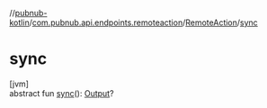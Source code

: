 //[pubnub-kotlin](../../../index.md)/[com.pubnub.api.endpoints.remoteaction](../index.md)/[RemoteAction](index.md)/[sync](sync.md)

# sync

[jvm]\
abstract fun [sync](sync.md)(): [Output](index.md)?
